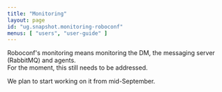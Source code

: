```yaml
---
title: "Monitoring"
layout: page
id: "ug.snapshot.monitoring-roboconf"
menus: [ "users", "user-guide" ]
---
```


Roboconf's monitoring means monitoring the DM, the messaging server (RabbitMQ) and agents.  
For the moment, this still needs to be addressed.

We plan to start working on it from mid-September.
